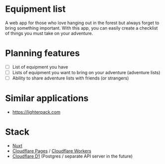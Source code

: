 # Equipment list

A web app for those who love hanging out in the forest but always forget to bring something important. With this app, you can easily create a checklist of things you must take on your adventure.

# Planning features

- [ ] List of equipment you have
- [ ] Lists of equipment you want to bring on your adventure (adventure lists)
- [ ] Ability to share adventure lists with friends (or strangers)

# Similar applications

* https://lighterpack.com

# Stack

* [Nuxt](https://nuxt.com/)
* [Cloudflare Pages](https://developers.cloudflare.com/pages/) / [Cloudflare Workers](https://developers.cloudflare.com/workers/)
* [Cloudflare D1](https://developers.cloudflare.com/d1/) (Postgres / separate API server in the future)
